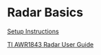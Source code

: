 
# Radar Basics 

[Setup Instructions](https://docs.google.com/document/d/1Gyn5K0TfzVGeTWLXGM1u6azJFLpNYZUNc-R12ceEwQQ/edit)

[TI AWR1843 Radar User Guide](https://www.ti.com/lit/ug/spruim4b/spruim4b.pdf?ts=1684917442526&ref_url=https3A2F2Fwww.ti.com2Ftool2FIWR1843BOOST)
